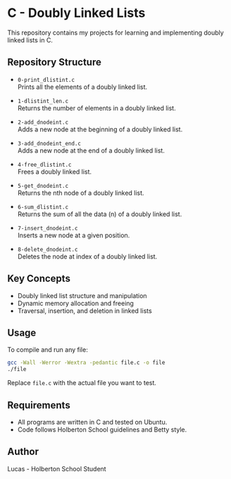 # C - Doubly Linked Lists

This repository contains my projects for learning and implementing doubly linked lists in C.

## Repository Structure

- `0-print_dlistint.c`  
  Prints all the elements of a doubly linked list.

- `1-dlistint_len.c`  
  Returns the number of elements in a doubly linked list.

- `2-add_dnodeint.c`  
  Adds a new node at the beginning of a doubly linked list.

- `3-add_dnodeint_end.c`  
  Adds a new node at the end of a doubly linked list.

- `4-free_dlistint.c`  
  Frees a doubly linked list.

- `5-get_dnodeint.c`  
  Returns the nth node of a doubly linked list.

- `6-sum_dlistint.c`  
  Returns the sum of all the data (n) of a doubly linked list.

- `7-insert_dnodeint.c`  
  Inserts a new node at a given position.

- `8-delete_dnodeint.c`  
  Deletes the node at index of a doubly linked list.

## Key Concepts

- Doubly linked list structure and manipulation
- Dynamic memory allocation and freeing
- Traversal, insertion, and deletion in linked lists

## Usage

To compile and run any file:

```bash
gcc -Wall -Werror -Wextra -pedantic file.c -o file
./file
```

Replace `file.c` with the actual file you want to test.

## Requirements

- All programs are written in C and tested on Ubuntu.
- Code follows Holberton School guidelines and Betty style.

## Author

Lucas - Holberton School Student
